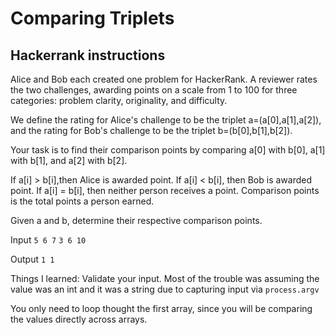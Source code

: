 # Comparing Triplets

## Hackerrank instructions
Alice and Bob each created one problem for HackerRank. A reviewer rates the two challenges, awarding points on a scale from 1 to 100 for three categories: problem clarity, originality, and difficulty.

We define the rating for Alice's challenge to be the triplet a=(a[0],a[1],a[2]), and the rating for Bob's challenge to be the triplet b=(b[0],b[1],b[2]).

Your task is to find their comparison points by comparing a[0] with b[0], a[1] with b[1], and a[2] with b[2].

If a[i] > b[i],then Alice is awarded  point.
If a[i] < b[i], then Bob is awarded  point.
If a[i] = b[i], then neither person receives a point.
Comparison points is the total points a person earned.

Given a and b, determine their respective comparison points.

Input
`5 6 7`
`3 6 10`

Output
`1 1`

Things I learned:
Validate your input. Most of the trouble was assuming the value was an int and it was a string due to capturing input via `process.argv`

You only need to loop thought the first array, since you will be comparing the values directly across arrays.